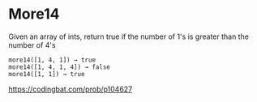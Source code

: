 # More14

Given an array of ints, return true if the number of 1's is greater than the number of 4's
```
more14([1, 4, 1]) → true
more14([1, 4, 1, 4]) → false
more14([1, 1]) → true
```
https://codingbat.com/prob/p104627